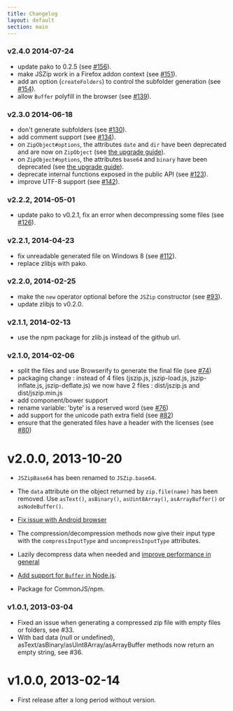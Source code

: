 ```yaml
---
title: Changelog
layout: default
section: main
---
```


### v2.4.0 2014-07-24
- update pako to 0.2.5 (see [#156](https://github.com/Stuk/jszip/issues/156)).
- make JSZip work in a Firefox addon context (see [#151](https://github.com/Stuk/jszip/issues/151)).
- add an option (`createFolders`) to control the subfolder generation (see [#154](https://github.com/Stuk/jszip/issues/154)).
- allow `Buffer` polyfill in the browser (see [#139](https://github.com/Stuk/jszip/issues/139)).

### v2.3.0 2014-06-18
- don't generate subfolders (see [#130](https://github.com/Stuk/jszip/issues/130)).
- add comment support (see [#134](https://github.com/Stuk/jszip/issues/134)).
- on `ZipObject#options`, the attributes `date` and `dir` have been deprecated and are now on `ZipObject` (see [the upgrade guide](http://stuk.github.io/jszip/documentation/upgrade_guide.html)).
- on `ZipObject#options`, the attributes `base64` and `binary` have been deprecated (see [the upgrade guide](http://stuk.github.io/jszip/documentation/upgrade_guide.html)).
- deprecate internal functions exposed in the public API (see [#123](https://github.com/Stuk/jszip/issues/123)).
- improve UTF-8 support (see [#142](https://github.com/Stuk/jszip/issues/142)).

### v2.2.2, 2014-05-01
 - update pako to v0.2.1, fix an error when decompressing some files (see [#126](https://github.com/Stuk/jszip/issues/126)).

### v2.2.1, 2014-04-23
 - fix unreadable generated file on Windows 8 (see [#112](https://github.com/Stuk/jszip/issues/112)).
 - replace zlibjs with pako.

### v2.2.0, 2014-02-25
 - make the `new` operator optional before the `JSZip` constructor (see [#93](https://github.com/Stuk/jszip/pull/93)).
 - update zlibjs to v0.2.0.

### v2.1.1, 2014-02-13
 - use the npm package for zlib.js instead of the github url.

### v2.1.0, 2014-02-06
 - split the files and use Browserify to generate the final file (see [#74](https://github.com/Stuk/jszip/pull/74))
 - packaging change : instead of 4 files (jszip.js, jszip-load.js, jszip-inflate.js, jszip-deflate.js) we now have 2 files : dist/jszip.js and dist/jszip.min.js
 - add component/bower support
 - rename variable: 'byte' is a reserved word (see [#76](https://github.com/Stuk/jszip/pull/76))
 - add support for the unicode path extra field (see [#82](https://github.com/Stuk/jszip/pull/82))
 - ensure that the generated files have a header with the licenses (see [#80](https://github.com/Stuk/jszip/pull/80))

# v2.0.0, 2013-10-20

 - `JSZipBase64` has been renamed to `JSZip.base64`.
 - The `data` attribute on the object returned by `zip.file(name)` has been removed. Use `asText()`, `asBinary()`, `asUint8Array()`, `asArrayBuffer()` or `asNodeBuffer()`.

 - [Fix issue with Android browser](https://github.com/Stuk/jszip/pull/60)

 - The compression/decompression methods now give their input type with the `compressInputType` and `uncompressInputType` attributes.
 - Lazily decompress data when needed and [improve performance in general](https://github.com/Stuk/jszip/pull/56)
 - [Add support for `Buffer` in Node.js](https://github.com/Stuk/jszip/pull/57).
 - Package for CommonJS/npm.

### v1.0.1, 2013-03-04

 - Fixed an issue when generating a compressed zip file with empty files or folders, see #33.
 - With bad data (null or undefined), asText/asBinary/asUint8Array/asArrayBuffer methods now return an empty string, see #36.

# v1.0.0, 2013-02-14

- First release after a long period without version.

